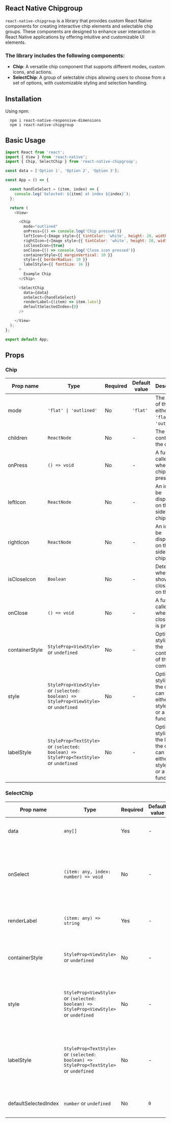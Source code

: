 ## React Native Chipgroup

`react-native-chipgroup` is a library that provides custom React Native components for creating interactive chip elements and selectable chip groups. These components are designed to enhance user interaction in React Native applications by offering intuitive and customizable UI elements.

### The library includes the following components:

- **Chip**: A versatile chip component that supports different modes, custom icons, and actions.
- **SelectChip**: A group of selectable chips allowing users to choose from a set of options, with customizable styling and selection handling.

## Installation

Using npm:
```
  npm i react-native-responsive-dimensions
  npm i react-native-chipgroup
```

## Basic Usage

```JavaScript
import React from 'react';
import { View } from 'react-native';
import { Chip, SelectChip } from 'react-native-chipgroup';

const data = ['Option 1', 'Option 2', 'Option 3'];

const App = () => {

  const handleSelect = (item, index) => {
    console.log(`Selected: ${item} at index ${index}`);
  };

  return (
    <View>

      <Chip
        mode="outlined"
        onPress={() => console.log('Chip pressed')}
        leftIcon={<Image style={{ tintColor: 'white', height: 20, width: 20 }} source= {require('./src/assets/view.png')} />}
        rightIcon={<Image style={{ tintColor: 'white', height: 20, width: 20 }} source={require('./src/assets/view.png')} />}
        isCloseIcon={true}
        onClose={() => console.log('Close icon pressed')}
        containerStyle={{ marginVertical: 10 }}
        style={{ borderRadius: 10 }}
        labelStyle={{ fontSize: 16 }}
      >
        Example Chip
      </Chip>

      <SelectChip
        data={data}
        onSelect={handleSelect}
        renderLabel={(item) => item.label}
        defaultSelectedIndex={0}
      />

    </View>
  );
};

export default App;

```

## Props

### Chip

| Prop name            | Type                                                | Required | Default value          | Description                                                                                      |
|----------------------|-----------------------------------------------------|----------|------------------------|--------------------------------------------------------------------------------------------------|
| mode                 | `'flat' \| 'outlined'`                             | No       | `'flat'`               | The mode of the chip, either `'flat'` or `'outlined'`.                                          |
| children             | `ReactNode`                                         | No       | -                      | The content of the chip.                                                                         |
| onPress              | `() => void`                                        | No       | -                      | A function called when the chip is pressed.                                                     |
| leftIcon             | `ReactNode`                                         | No       | -                      | An icon to be displayed on the left side of the chip.                                           |
| rightIcon            | `ReactNode`                                         | No       | -                      | An icon to be displayed on the right side of the chip.                                          |
| isCloseIcon          | `Boolean`                                           | No       | -                      | Determines whether to show a close icon on the chip.                                            |
| onClose              | `() => void`                                        | No       | -                      | A function called when the close icon is pressed.                                               |
| containerStyle       | `StyleProp<ViewStyle>` or `undefined`               | No       | -                      | Optional styling for the container of the Chip component.                                        |
| style                | `StyleProp<ViewStyle>` or `(selected: boolean) => StyleProp<ViewStyle>` or `undefined` | No | - | Optional styling for the chip. It can be either a style object or a function.                                                                   |
| labelStyle           | `StyleProp<TextStyle>` or `(selected: boolean) => StyleProp<TextStyle>` or `undefined` | No | - | Optional styling for the label of the chip. It can be either a style object or a function.                                                      |

### SelectChip

| Prop name            | Type                                                | Required | Default value          | Description                                                                                      |
|----------------------|-----------------------------------------------------|----------|------------------------|--------------------------------------------------------------------------------------------------|
| data                 | `any[]`                                             | Yes      | -                      | An array of items to display as tags.                                                           |
| onSelect             | `(item: any, index: number) => void`                | No       | -                      | A function called when a tag is selected. It receives the selected item and its index.         |
| renderLabel          | `(item: any) => string`                             | Yes      | -                      | A function used to render the label of each tag.                                                 |
| containerStyle       | `StyleProp<ViewStyle>` or `undefined`               | No       | -                      | Optional styling for the container of the Tag component.                                          |
| style                | `StyleProp<ViewStyle>` or `(selected: boolean) => StyleProp<ViewStyle>` or `undefined` | No | - | Optional styling for the tags. It can be either a style object or a function.                   |
| labelStyle           | `StyleProp<TextStyle>` or `(selected: boolean) => StyleProp<TextStyle>` or `undefined` | No | - | Optional styling for the label of the tags. It can be either a style object or a function.       |
| defaultSelectedIndex | `number` or `undefined`                             | No       | `0`                    | The default index of the selected tag.                                                          |
